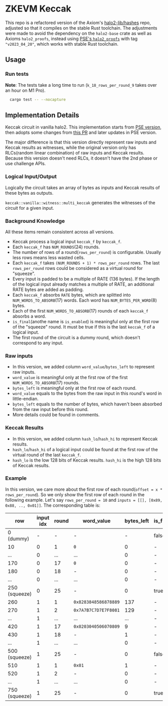 # ZKEVM Keccak

This repo is a refactored version of the Axiom's [halo2-lib/hashes](https://github.com/axiom-crypto/halo2-lib/tree/community-edition/hashes/zkevm) repo, adjusted so that it compiles on the stable Rust toolchain.
The adjustments were made to avoid the dependency on the `halo2-base` crate as well as Axioms `halo2_proofs`, instead using [PSE's `halo2_proofs`](https://github.com/privacy-scaling-explorations/halo2) with tag `"v2023_04_20"`, which works with stable Rust toolchain.

## Usage

### Run tests
**Note**: The tests take a long time to run (`k_18_rows_per_round_9` takes over an hour on M1 Pro).
```bash
  cargo test -- --nocapture
```


## Implementation Details

Keccak circuit in vanilla halo2. This implementation starts from [PSE version](https://github.com/privacy-scaling-explorations/zkevm-circuits/tree/main/zkevm-circuits/src/keccak_circuit), then adopts some changes from [this PR](https://github.com/scroll-tech/zkevm-circuits/pull/216) and later updates in PSE version.

The major difference is that this version directly represent raw inputs and Keccak results as witnesses, while the original version only has RLCs(random linear combination) of raw inputs and Keccak results. Because this version doesn't need RLCs, it doesn't have the 2nd phase or use challenge APIs.

### Logical Input/Output

Logically the circuit takes an array of bytes as inputs and Keccak results of these bytes as outputs.

`keccak::vanilla::witness::multi_keccak` generates the witnesses of the circuit for a given input.

### Background Knowledge

All these items remain consistent across all versions.

- Keccak process a logical input `keccak_f` by `keccak_f`.
- Each `keccak_f` has `NUM_ROUNDS`(24) rounds.
- The number of rows of a round(`rows_per_round`) is configurable. Usually less rows means less wasted cells.
- Each `keccak_f` takes `(NUM_ROUNDS + 1) * rows_per_round` rows. The last `rows_per_round` rows could be considered as a virtual round for "squeeze".
- Every input is padded to be a multiple of RATE (136 bytes). If the length of the logical input already matches a multiple of RATE, an additional RATE bytes are added as padding.
- Each `keccak_f` absorbs `RATE` bytes, which are splitted into `NUM_WORDS_TO_ABSORB`(17) words. Each word has `NUM_BYTES_PER_WORD`(8) bytes.
- Each of the first `NUM_WORDS_TO_ABSORB`(17) rounds of each `keccak_f` absorbs a word.
- `is_final`(anothe name is `is_enabled`) is meaningful only at the first row of the "squeeze" round. It must be true if this is the last `keccak_f` of a logical input.
- The first round of the circuit is a dummy round, which doesn't correspond to any input.

### Raw inputs

- In this version, we added column `word_value`/`bytes_left` to represent raw inputs.
- `word_value` is meaningful only at the first row of the first `NUM_WORDS_TO_ABSORB`(17) rounds.
- `bytes_left` is meaningful only at the first row of each round.
- `word_value` equals to the bytes from the raw input in this round's word in little-endian.
- `bytes_left` equals to the number of bytes, which haven't been absorbed from the raw input before this round.
- More details could be found in comments.

### Keccak Results

- In this version, we added column `hash_lo`/`hash_hi` to represent Keccak results.
- `hash_lo`/`hash_hi` of a logical input could be found at the first row of the virtual round of the last `keccak_f`.
- `hash_lo` is the low 128 bits of Keccak results. `hash_hi` is the high 128 bits of Keccak results.

### Example

In this version, we care more about the first row of each round(`offset = x * rows_per_round`). So we only show the first row of each round in the following example.
Let's say `rows_per_round = 10` and `inputs = [[], [0x89, 0x88, .., 0x01]]`. The corresponding table is:

| row           | input idx | round | word_value           | bytes_left | is_final | hash_lo | hash_hi |
| ------------- | --------- | ----- | -------------------- | ---------- | -------- | ------- | ------- |
| 0 (dummy)     | -         | -     | -                    | -          | false    | -       | -       |
| 10            | 0         | 1     | `0`                  | 0          | -        | -       | -       |
| ...           | 0         | ...   | ...                  | 0          | -        | -       | -       |
| 170           | 0         | 17    | `0`                  | 0          | -        | -       | -       |
| 180           | 0         | 18    | -                    | 0          | -        | -       | -       |
| ...           | 0         | ...   | ...                  | 0          | -        | -       | -       |
| 250 (squeeze) | 0         | 25    | -                    | 0          | true     | RESULT  | RESULT  |
| 260           | 1         | 1     | `0x8283848586878889` | 137        | -        | -       | -       |
| 270           | 1         | 2     | `0x7A7B7C7D7E7F8081` | 129        | -        | -       | -       |
| ...           | 1         | ...   | ...                  | ...        | -        | -       | -       |
| 420           | 1         | 17    | `0x0203040506070809` | 9          | -        | -       | -       |
| 430           | 1         | 18    | -                    | 1          | -        | -       | -       |
| ...           | 1         | ...   | ...                  | 0          | -        | -       | -       |
| 500 (squeeze) | 1         | 25    | -                    | 0          | false    | -       | -       |
| 510           | 1         | 1     | `0x01`               | 1          | -        | -       | -       |
| 520           | 1         | 2     | -                    | 0          | -        | -       | -       |
| ...           | 1         | ...   | ...                  | 0          | -        | -       | -       |
| 750 (squeeze) | 1         | 25    | -                    | 0          | true     | RESULT  | RESULT  |

